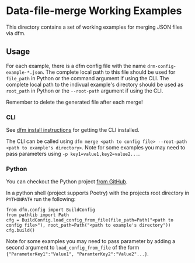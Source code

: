 # Data-file-merge Working Examples
This directory contains a set of working examples for merging JSON files via dfm.

## Usage
For each example, there is a dfm config file with the name `drm-config-example-*.json`. The complete local path to this file should be used for `file_path` in Python or the command argument if using the CLI. The complete local path to the indivual example's directory should be used as `root_path` in Python or the `--root-path` argument if using the CLI.

Remember to delete the generated file after each merge!

### CLI
See [dfm install instructions](https://github.com/ServerlessSam/data-file-merge/wiki/Installation) for getting the CLI installed.

The CLI can be called using `dfm merge <path to config file> --root-path <path to example's directory>`. Note for some examples you may need to pass parameters using `-p key1=value1,key2=value2...`.

### Python
You can checkout the Python project [from GitHub](https://github.com/ServerlessSam/data-file-merge).

In a python shell (project supports Poetry) with the projects root directory in `PYTHONPATH` run the following:
```
from dfm.config import BuildConfig
from pathlib import Path
cfg = BuildConfig.load_config_from_file(file_path=Path("<path to config file>"), root_path=Path("<path to example's directory"))
cfg.build()
```
Note for some examples you may need to pass parameter by adding a second argument to `load_config_from_file` of the form `{"ParameterKey1":"Value1", "ParamterKey2":"Value2"...}`.
